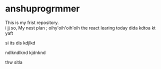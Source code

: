# anshuprogrmmer
This is my frist repository.
<br>
i
jj
so, My nest plan
;
oihy'oih'oih'oih
the react learing 
today dida kdtoa
kt yaft 


si  its dis kdjlkd

ndlkndlknd
kjdnknd

thw sitla
